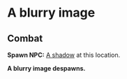 # A blurry image


## Combat

**Spawn NPC:**  [A shadow](/npc/207304) at this location.

**A blurry image despawns.**